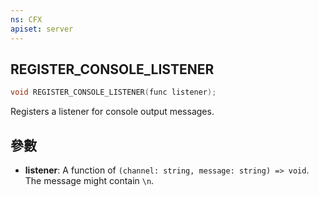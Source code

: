 ```yaml
---
ns: CFX
apiset: server
---
```

## REGISTER_CONSOLE_LISTENER

```c
void REGISTER_CONSOLE_LISTENER(func listener);
```

Registers a listener for console output messages.

## 參數
* **listener**: A function of `(channel: string, message: string) => void`. The message might contain `\n`.

